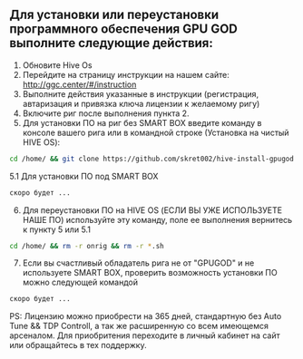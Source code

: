 ## Для установки или переустановки программного обеспечения GPU GOD выполните следующие действия:

1. Обновите Hive Os
2. Перейдите на страницу инструкции на нашем сайте:
   http://ggc.center/#/instruction
3. Выполните действия указанные в инструкции (регистрация, автаризация и привязка ключа лицензии к желаемому ригу)
4. Включите риг после выполнения пункта 2.
5. Для установки ПО на риг без SMART BOX  введите команду в консоле вашего рига или в командной строке (Установка на чистый HIVE OS): 

```bash
cd /home/ && git clone https://github.com/skret002/hive-install-gpugod.git && cd hive-install-gpugod && sudo chmod ugo+x install.bin && ./install.bin && systemctl status fan && rm -r /home/hive-install-gpugod && sudo reboot
```
5.1 Для установки ПО под SMART BOX
```bash
скоро будет ...
```
6. Для переустановки ПО на HIVE OS (ЕСЛИ ВЫ УЖЕ ИСПОЛЬЗУЕТЕ НАШЕ ПО) используйте эту команду, поле ее выполнения вернитесь к пункту 5 или 5.1
```bash
cd /home/ && rm -r onrig && rm -r *.sh
```
7. Если вы счастливый обладатель рига не от "GPUGOD" и не используете SMART BOX, проверить возможность установки ПО можно следующей командой
```bash
скоро будет ...
```

PS: Лицензию можно приобрести на 365 дней, стандартную без Auto Tune && TDP Controll, а так же расширенную со всем имеющемся арсеналом. Для приобритения переходите в личный кабинет на сайт или обращайтесь в тех поддержку.
